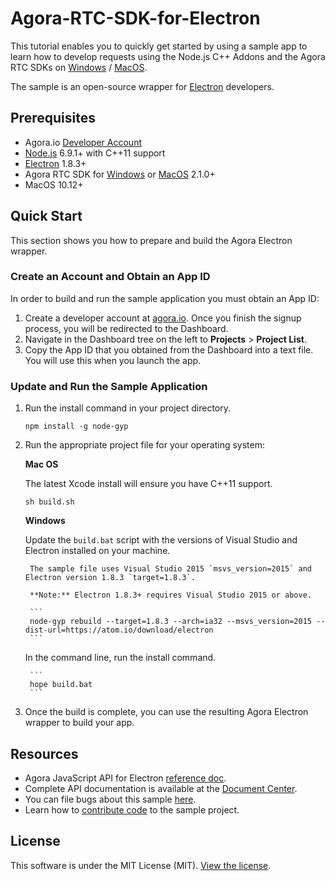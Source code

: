 # Agora-RTC-SDK-for-Electron

This tutorial enables you to quickly get started by using a sample app to learn how to develop requests using the Node.js C++ Addons and the Agora RTC SDKs on [Windows](https://docs.agora.io/en/2.2/product/Voice/API%20Reference/communication_windows_audio?platform=Windows) / [MacOS](https://docs.agora.io/en/2.2/product/Voice/API%20Reference/communication_mac_audio?platform=macOS).

The sample is an open-source wrapper for [Electron](https://electronjs.org/) developers.


## Prerequisites
- Agora.io [Developer Account](https://dashboard.agora.io/signin/)
- [Node.js](https://nodejs.org/en/download/) 6.9.1+ with C++11 support
- [Electron](https://electronjs.org) 1.8.3+
- Agora RTC SDK for [Windows](https://docs.agora.io/en/2.2/product/Voice/API%20Reference/communication_windows_audio?platform=Windows) or [MacOS](https://docs.agora.io/en/2.2/product/Voice/API%20Reference/communication_mac_audio?platform=macOS) 2.1.0+
- MacOS 10.12+

## Quick Start
This section shows you how to prepare and build the Agora Electron wrapper.

### Create an Account and Obtain an App ID
In order to build and run the sample application you must obtain an App ID: 

1. Create a developer account at [agora.io](https://dashboard.agora.io/signin/). Once you finish the signup process, you will be redirected to the Dashboard.
2. Navigate in the Dashboard tree on the left to **Projects** > **Project List**.
3. Copy the App ID that you obtained from the Dashboard into a text file. You will use this when you launch the app.

### Update and Run the Sample Application 

1. Run the install command in your project directory.

	```
	npm install -g node-gyp
	```

2. Run the appropriate project file for your operating system:

	**Mac OS**
	
	The latest Xcode install will ensure you have C++11 support.
	
	```
	sh build.sh
	```
	**Windows**
	
	Update the `build.bat` script with the versions of Visual Studio and Electron installed on your machine.

		The sample file uses Visual Studio 2015 `msvs_version=2015` and Electron version 1.8.3 `target=1.8.3`. 
		
		**Note:** Electron 1.8.3+ requires Visual Studio 2015 or above.
	
		```
		node-gyp rebuild --target=1.8.3 --arch=ia32 --msvs_version=2015 --dist-url=https://atom.io/download/electron
		```

	In the command line, run the install command.
	
		```
		hope build.bat
		```


3. Once the build is complete, you can use the resulting Agora Electron wrapper to build your app.


## Resources
* Agora JavaScript API for Electron [reference doc](apis.md).
* Complete API documentation is available at the [Document Center](https://docs.agora.io/en/).
* You can file bugs about this sample [here](https://github.com/AgoraIO/Agora-RTC-SDK-for-Electron/issues).
* Learn how to [contribute code](contribuitions.md) to the sample project.


## License
This software is under the MIT License (MIT). [View the license](LICENSE.md).